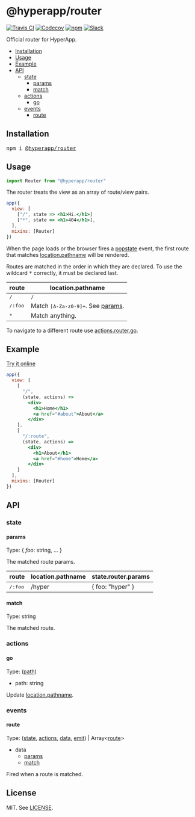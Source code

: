 # @hyperapp/router
[![Travis CI](https://img.shields.io/travis/hyperapp/router/master.svg)](https://travis-ci.org/hyperapp/router)
[![Codecov](https://img.shields.io/codecov/c/github/hyperapp/router/master.svg)](https://codecov.io/gh/hyperapp/router)
[![npm](https://img.shields.io/npm/v/hyperapp.svg?colorB=09e5f9)](https://www.npmjs.org/package/hyperapp)
[![Slack](https://hyperappjs.herokuapp.com/badge.svg)](https://hyperappjs.herokuapp.com "Join us")

Official router for HyperApp.

- [Installation](#installation)
- [Usage](#usage)
- [Example](#example)
- [API](#api)
    - [state](#state)
        - [params](#params)
        - [match](#match)
    - [actions](#actions)
        - [go](#go)
    - [events](#events)
        - [route](#route)

## Installation

<pre>
npm i <a href="https://www.npmjs.com/package/@hyperapp/router">@hyperapp/router</a>
</pre>

## Usage

```jsx
import Router from "@hyperapp/router"
```

The router treats the view as an array of route/view pairs.

```jsx
app({
  view: [
    ["/", state => <h1>Hi.</h1>]
    ["*", state => <h1>404</h1>],
  ],
  mixins: [Router]
})
```

When the page loads or the browser fires a [popstate](https://developer.mozilla.org/en-US/docs/Web/Events/popstate) event, the first route that matches [location.pathname](https://developer.mozilla.org/en-US/docs/Web/API/Location) will be rendered.

Routes are matched in the order in which they are declared. To use the wildcard <samp>*</samp> correctly, it must be declared last.

|route                    | location.pathname    |
|-------------------------|-----------------------------------|
| <samp>/</samp>          | <samp>/</samp>
| <samp>/:foo</samp>      | Match <samp>[A-Za-z0-9]+</samp>. See [params](#params).
| <samp>*</samp>          | Match anything.

To navigate to a different route use [actions.router.go](#go).

## Example

[Try it online](https://hyperapp-router-example.glitch.me/)

```jsx
app({
  view: [
    [
      "/",
      (state, actions) =>
        <div>
          <h1>Home</h1>
          <a href="#about">About</a>
        </div>
    ],
    [
      "/:route",
      (state, actions) =>
        <div>
          <h1>About</h1>
          <a href="#home">Home</a>
        </div>
    ]
  ],
  mixins: [Router]
})
```

## API

### state
#### params

Type: { <i>foo</i>: string, ... }

The matched route params.

|route                 |location.pathname    |state.router.params  |
|----------------------|---------------------|---------------------|
|<samp>/:foo</samp>    |/hyper               | { foo: "hyper" }    |

#### match

Type: string

The matched route.

### actions
#### go

Type: ([path](#router_go_path))
* path: string

Update [location.pathname](https://developer.mozilla.org/en-US/docs/Web/API/Location).

### events
#### route

Type: ([state](/docs/api.md#state), [actions](/docs/api.md#actions), [data](#events-data), [emit](/docs/api.md#emit)) | Array\<[route](#route)\>

* <a name="events-data"></a>data
  * [params](#params)
  * [match](#match)

Fired when a route is matched.

## License

MIT. See [LICENSE](LICENSE.md).


